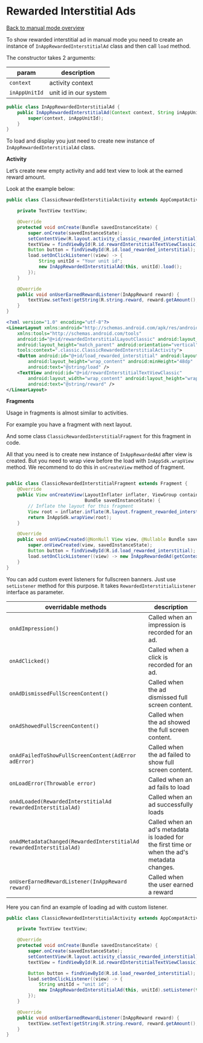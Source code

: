 # Rewarded Interstitial Ads
[Back to manual mode overview](https://github.com/nextmillenniummedia/inapp-android-example/blob/main/docs/manual/Manual.md)

To show rewarded interstitial ad in manual mode you need to create an instance
of `InAppRewardedInterstitialAd` class and then call `load` method.

The constructor takes 2 arguments:

| param | description |
| --- | --- |
| `context` | activity context |
| `inAppUnitId` | unit id in our system |

```java
public class InAppRewardedInterstitialAd {
    public InAppRewardedInterstitialAd(Context context, String inAppUnitId) {
        super(context, inAppUnitId);
    }
}

```

To load and display you just need to create new instance of `InAppRewardedInterstitialAd` class.

**Activity**

Let’s create new empty activity and add text view to look at the earned reward amount.

Look at the example below:

```java
public class ClassicRewardedInterstitialActivity extends AppCompatActivity implements RewardedInterstitialListener {

    private TextView textView;

    @Override
    protected void onCreate(Bundle savedInstanceState) {
        super.onCreate(savedInstanceState);
        setContentView(R.layout.activity_classic_rewarded_interstitial);
        textView = findViewById(R.id.rewardInterstitialTextViewClassic);
        Button button = findViewById(R.id.load_rewarded_interstitial);
        load.setOnClickListener((view) -> {
            String unitId = "Your unit id";
            new InAppRewardedInterstitialAd(this, unitId).load();
        });
    }

    @Override
    public void onUserEarnedRewardListener(InAppReward reward) {
        textView.setText(getString(R.string.reward, reward.getAmount(), reward.getRewardType()));
    }
}

```

```xml
<?xml version="1.0" encoding="utf-8"?>
<LinearLayout xmlns:android="http://schemas.android.com/apk/res/android"
    xmlns:tools="http://schemas.android.com/tools"
    android:id="@+id/rewardedInterstitialLayoutClassic" android:layout_width="match_parent"
    android:layout_height="match_parent" android:orientation="vertical"
    tools:context=".classic.ClassicRewardedInterstitialActivity">
    <Button android:id="@+id/load_rewarded_interstitial" android:layout_width="match_parent"
        android:layout_height="wrap_content" android:minHeight="48dp"
        android:text="@string/load" />
    <TextView android:id="@+id/rewardInterstitialTextViewClassic"
        android:layout_width="wrap_content" android:layout_height="wrap_content"
        android:text="@string/reward" />
</LinearLayout>
```

**Fragments**

Usage in fragments is almost similar to activities.

For example you have a fragment with next layout.

And some class `ClassicRewardedInterstitialFragment` for this fragment in code.

All that you need is to create new instance of `InAppRewardedAd` after view is created. But you need
to wrap view before the load with `InAppSdk.wrapView` method. We recommend to do this
in `onCreateView` method of fragment.

```java

public class ClassicRewardedInterstitialFragment extends Fragment {
    @Override
    public View onCreateView(LayoutInflater inflater, ViewGroup container,
                             Bundle savedInstanceState) {
        // Inflate the layout for this fragment
        View root = inflater.inflate(R.layout.fragment_rewarded_interstitial, container, false);
        return InAppSdk.wrapView(root);
    }

    @Override
    public void onViewCreated(@NonNull View view, @Nullable Bundle savedInstanceState) {
        super.onViewCreated(view, savedInstanceState);
        Button button = findViewById(R.id.load_rewarded_interstitial);
        load.setOnClickListener((view) -> new InAppRewardedAd(getContext(), "Unit id").load());
    }
}
```

You can add custom event listeners for fullscreen banners. Just use `setListener` method for this
purpose. It takes `RewardedInterstitialListener` interface as parameter.

| overridable methods | description |
| --- | --- |
| `onAdImpression()` | Called when an impression is recorded for an ad. |
| `onAdClicked()` | Called when a click is recorded for an ad. |
| `onAdDismissedFullScreenContent()` | Called when the ad dismissed full screen content. |
| `onAdShowedFullScreenContent()` | Called when the ad showed the full screen content. |
| `onAdFailedToShowFullScreenContent(AdError adError)` | Called when the ad failed to show full screen content. |
| `onLoadError(Throwable error)` | Called when an ad fails to load |
| `onAdLoaded(RewardedInterstitialAd rewardedInterstitialAd)` | Called when an ad successfully loads |
| `onAdMetadataChanged(RewardedInterstitialAd rewardedInterstitialAd)` | Called when an ad's metadata is loaded for the first time or when the ad's metadata changes. |
| `onUserEarnedRewardListener(InAppReward reward)` | Called when the user earned a reward |

Here you can find an example of loading ad with custom listener.

```java
public class ClassicRewardedInterstitialActivity extends AppCompatActivity implements RewardedInterstitialListener {

    private TextView textView;

    @Override
    protected void onCreate(Bundle savedInstanceState) {
        super.onCreate(savedInstanceState);
        setContentView(R.layout.activity_classic_rewarded_interstitial);
        textView = findViewById(R.id.rewardInterstitialTextViewClassic);

        Button button = findViewById(R.id.load_rewarded_interstitial);
        load.setOnClickListener((view) -> {
            String unitId = "unit id";
            new InAppRewardedInterstitialAd(this, unitId).setListener(this).load();
        });
    }

    @Override
    public void onUserEarnedRewardListener(InAppReward reward) {
        textView.setText(getString(R.string.reward, reward.getAmount(), reward.getRewardType()));
    }
}
```